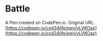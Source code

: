 # Battle

A Pen created on CodePen.io. Original URL: [https://codepen.io/cod34life/pen/yLVKOaz](https://codepen.io/cod34life/pen/yLVKOaz).


